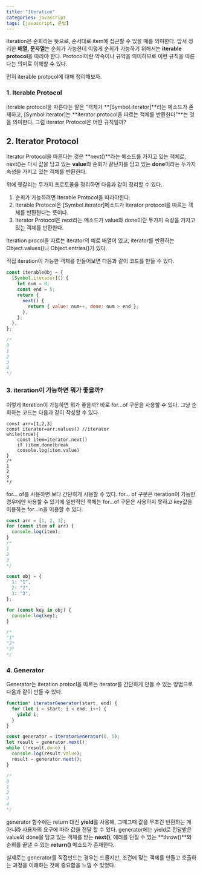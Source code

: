 ```yaml
---
title: "Iteration"
categories: javascript
tags: [javascript, 문법]
---
```


Iteration은 순회라는 뜻으로, 순서대로 item에 접근할 수 있을 때를 의미한다. 앞서 정리한 **배열, 문자열**는 순회가 가능한데 이렇게 순회가 가능하기 위해서는 **iterable protocol**을 따라야 한다. Protocol이란 약속이나 규약을 의미하므로 이런 규칙을 따른다는 의미로 이해할 수 있다.

먼저 iterable protocol에 대해 정리해보자.

### 1. Iterable Protocol

iterable protocol을 따른다는 말은 "객체가 **[Symbol.iterator]**라는 메소드가 존재하고, [Symbol.iterator]는 **iterator protocol을 따르는 객체를 반환한다"**는 것을 의미한다. 그럼 iterator Protocol은 어떤 규칙일까?

## 2. Iterator Protocol

Iterator Protocol을 따른다는 것은 **next()**라는 메소드를 가지고 있는 객체로, next()는 다시 값을 담고 있는 **value**와 순회가 끝난지를 담고 있는 **done**이라는 두가지 속성을 가지고 있는 객체를 반환한다.

위에 헷갈리는 두가지 프로토콜을 정리하면 다음과 같이 정리할 수 있다.

1. 순회가 가능하려면 Iterable Protocol을 따라야한다.
2. Iterable Protocol은 [Symbol.iterator]메소드가 Iterator protocol을 따르는 객체를 반환한다는 뜻이다.
3. Iterator Protocol은 next라는 메소드가 value와 done이란 두가지 속성을 가지고 있는 객체를 반환한다.

Iteration procol을 따르는 iterator의 예로 배열이 있고, iterator를 반환하는 Object.values()나 Object.entries()가 있다.

직접 iteration이 가능한 객체를 만들어보면 다음과 같이 코드를 만들 수 있다.

```javascript
const iterableObj = {
  [Symbol.iterator]() {
    let num = 0;
    const end = 5;
    return {
      next() {
        return { value: num++, done: num > end };
      },
    };
  },
};

/*
0
1
2
3
4
*/
```

### 3. iteration이 가능하면 뭐가 좋을까?

이렇게 Iteration이 가능하면 뭐가 좋을까? 바로 for...of 구문을 사용할 수 있다. 그냥 순회하는 코드는 다음과 같이 작성할 수 있다.

```\javascript
const arr=[1,2,3]
const iterator=arr.values() //iterator
while(true){
    const item=iterator.next()
    if (item.done)break
    console.log(item.value)
}
/*
1
2
3
*/
```

for... of를 사용하면 보다 간단하게 사용할 수 있다. for... of 구문은 iteration이 가능한 경우에만 사용할 수 있기에 일반적인 객체는 for...of 구문은 사용하지 못하고 key값을 이용하는 for...in을 이용할 수 있다.

```javascript
const arr = [1, 2, 3];
for (const item of arr) {
  console.log(item);
}
/*
1
2
3
*/

const obj = {
  1: "1",
  2: "2",
  3: "3",
};

for (const key in obj) {
  console.log(key);
}

/*
"1"
"2"
"3"
*/
```

### 4. Generator

Generator는 iteration protocl을 따르는 iterator를 간단하게 만들 수 있는 방법으로 다음과 같이 만들 수 있다.

```javascript
function* iteratorGenerator(start, end) {
  for (let i = start; i < end; i++) {
    yield i;
  }
}

const generator = iteratorGenerator(0, 5);
let result = generator.next();
while (!result.done) {
  console.log(result.value);
  result = generator.next();
}

/*
0
1
2
3
4
*/
```

generator 함수에는 return 대신 **yield**를 사용해, 그때그때 값을 무조건 반환하는 게 아니라 사용자의 요구에 따라 값을 전달 할 수 있다. generator에는 yield로 전달받은 value와 done을 담고 있는 객체를 받는 **next()**, 에러를 던질 수 있는 **throw()**와 순회를 끝낼 수 있는 **return()** 메소드가 존재한다.

실제로는 generator를 직접만드는 경우는 드물지만, 조건에 맞는 객체를 만들고 호출하는 과정을 이해하는 것에 중요함을 느낄 수 있었다.
